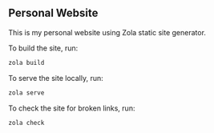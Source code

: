 ## Personal Website

This is my personal website using Zola static site generator.

To build the site, run:

```bash
zola build
```

To serve the site locally, run:

```bash
zola serve
```

To check the site for broken links, run:

```bash
zola check
```

